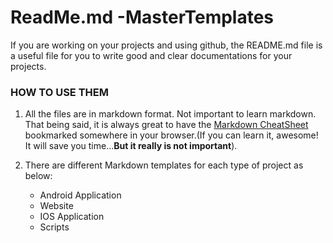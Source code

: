 # ReadMe.md -MasterTemplates
If you are working on your projects and using github, the README.md file is a useful file for you to write good and clear documentations for  your projects.

### HOW TO USE THEM

1. All the files are in markdown format. Not important to learn markdown. That being said, it is always great to have the [Markdown CheatSheet](https://github.com/adam-p/markdown-here/wiki/Markdown-Cheatsheet)
 bookmarked somewhere in your browser.(If you can learn it, awesome! It will save you time...**But it really is not important**). 

2. There are different Markdown templates for each type of project as below: 
    * Android Application
    * Website
    * IOS Application
    * Scripts





